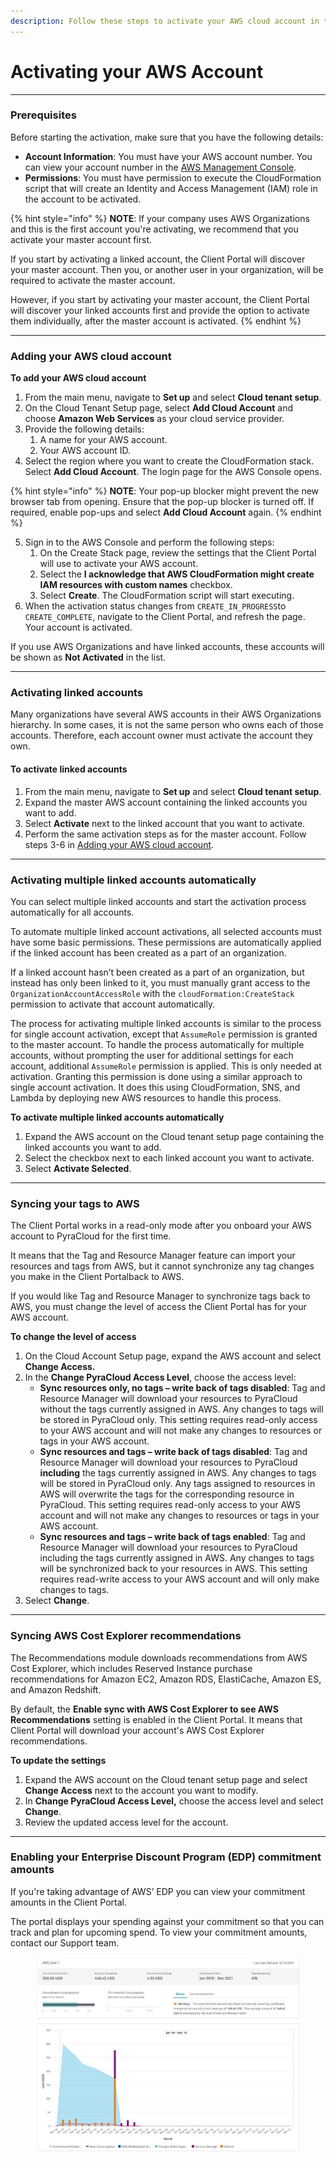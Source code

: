```yaml
---
description: Follow these steps to activate your AWS cloud account in the Client Portal.
---
```


# Activating your AWS Account

***

### Prerequisites <a href="#before-you-start" id="before-you-start"></a>

Before starting the activation, make sure that you have the following details:

* **Account Information**: You must have your AWS account number. You can view your account number in the [AWS Management Console](https://console.aws.amazon.com/console/).&#x20;
* **Permissions**: You must have permission to execute the CloudFormation script that will create an Identity and Access Management (IAM) role in the account to be activated.

{% hint style="info" %}
**NOTE**: If your company uses AWS Organizations and this is the first account you're activating, we recommend that you activate your master account first.&#x20;

If you start by activating a linked account, the Client Portal will discover your master account. Then you, or another user in your organization, will be required to activate the master account.&#x20;

However, if you start by activating your master account, the Client Portal will discover your linked accounts first and provide the option to activate them individually, after the master account is activated.
{% endhint %}



***

### Adding your AWS cloud account <a href="#activate-your-aws-cloud-account" id="activate-your-aws-cloud-account"></a>

**To add your AWS cloud account**

1. From the main menu, navigate to **Set up** and select **Cloud tenant setup**.
2. On the Cloud Tenant Setup page, select **Add Cloud Account** and choose **Amazon Web Services** as your cloud service provider.
3. Provide the following details:
   1. A name for your AWS account.
   2. Your AWS account ID.&#x20;
4. Select the region where you want to create the CloudFormation stack. Select **Add Cloud Account**. The login page for the AWS Console opens.&#x20;

{% hint style="info" %}
**NOTE**: Your pop-up blocker might prevent the new browser tab from opening. Ensure that the pop-up blocker is turned off. If required, enable pop-ups and select **Add Cloud Account** again.
{% endhint %}

5. Sign in to the AWS Console and perform the following steps:
   1. On the Create Stack page, review the settings that the Client Portal will use to activate your AWS account.&#x20;
   2. Select the **I acknowledge that AWS CloudFormation might create IAM resources with custom names** checkbox.
   3. Select **Create**. The CloudFormation script will start executing.
6. When the activation status changes from `CREATE_IN_PROGRESS`to `CREATE_COMPLETE`, navigate to the Client Portal, and refresh the page. Your account is activated.&#x20;

If you use AWS Organizations and have linked accounts, these accounts will be shown as **Not Activated** in the list.

***

### Activating linked accounts

Many organizations have several AWS accounts in their AWS Organizations hierarchy. In some cases, it is not the same person who owns each of those accounts. Therefore, each account owner must activate the account they own.

#### To activate linked accounts <a href="#next-steps" id="next-steps"></a>

1. From the main menu, navigate to **Set up** and select **Cloud tenant setup**.
2. Expand the master AWS account containing the linked accounts you want to add.&#x20;
3. Select **Activate** next to the linked account that you want to activate.
4. Perform the same activation steps as for the master account. Follow steps 3-6 in [Adding your AWS cloud account](https://app.gitbook.com/o/sGLRSSUGgFSfUhFIYij8/s/B8rr5E9BB4HBPts7pBng/\~/changes/16/set-up/cloud-account-configuration/activate-your-aws-account#activate-your-aws-cloud-account).

***

### Activating multiple linked accounts automatically <a href="#add-multiple-linked-accounts" id="add-multiple-linked-accounts"></a>

You can select multiple linked accounts and start the activation process automatically for all accounts.

To automate multiple linked account activations, all selected accounts must have some basic permissions. These permissions are automatically applied if the linked account has been created as a part of an organization.

If a linked account hasn’t been created as a part of an organization, but instead has only been linked to it, you must manually grant access to the `OrganizationAccountAccessRole` with the `cloudFormation:CreateStack` permission to activate that account automatically.

The process for activating multiple linked accounts is similar to the process for single account activation, except that  `AssumeRole` permission is granted to the master account. To handle the process automatically for multiple accounts, without prompting the user for additional settings for each account, additional `AssumeRole` permission is applied. This is only needed at activation. Granting this permission is done using a similar approach to single account activation. It does this using CloudFormation, SNS, and Lambda by deploying new AWS resources to handle this process.

**To activate multiple linked accounts automatically**

1. Expand the AWS account on the Cloud tenant setup page containing the linked accounts you want to add.
2. Select the checkbox next to each linked account you want to activate.
3. Select **Activate Selected**.

***

### Syncing your tags to AWS

The Client Portal works in a read-only mode after you onboard your AWS account to PyraCloud for the first time.

It means that the Tag and Resource Manager feature can import your resources and tags from AWS, but it cannot synchronize any tag changes you make in the Client Portalback to AWS.

If you would like Tag and Resource Manager to synchronize tags back to AWS, you must change the level of access the Client Portal has for your AWS account.

**To change the level of access**

1. On the Cloud Account Setup page, expand the AWS account and select **Change Access.**
2. In the **Change PyraCloud Access Level**, choose the access level:
   * **Sync resources only, no tags – write back of tags disabled**: Tag and Resource Manager will download your resources to PyraCloud without the tags currently assigned in AWS. Any changes to tags will be stored in PyraCloud only. This setting requires read-only access to your AWS account and will not make any changes to resources or tags in your AWS account.
   * **Sync resources and tags – write back of tags disabled**: Tag and Resource Manager will download your resources to PyraCloud **including** the tags currently assigned in AWS. Any changes to tags will be stored in PyraCloud only. Any tags assigned to resources in AWS will overwrite the tags for the corresponding resource in PyraCloud. This setting requires read-only access to your AWS account and will not make any changes to resources or tags in your AWS account.
   * **Sync resources and tags – write back of tags enabled**: Tag and Resource Manager will download your resources to PyraCloud including the tags currently assigned in AWS. Any changes to tags will be synchronized back to your resources in AWS. This setting requires read-write access to your AWS account and will only make changes to tags.
3. Select **Change**.

***

### Syncing AWS Cost Explorer recommendations <a href="#sync-aws-cost-explorer-recommendations" id="sync-aws-cost-explorer-recommendations"></a>

The Recommendations module downloads recommendations from AWS Cost Explorer, which includes Reserved Instance purchase recommendations for Amazon EC2, Amazon RDS, ElastiCache, Amazon ES, and Amazon Redshift.&#x20;

By default, the **Enable sync with AWS Cost Explorer to see AWS Recommendations** setting is enabled in the Client Portal. It means that Client Portal will download your account's AWS Cost Explorer recommendations.

**To update the settings**

1. Expand the AWS account on the Cloud tenant setup page and select **Change Access** next to the account you want to modify.
2. In **Change PyraCloud Access Level,** choose the access level and select **Change**.
3. Review the updated access level for the account.

***

### **Enabling your Enterprise Discount Program (EDP) commitment amounts** <a href="#enableyour-enterprise-discount-program-edp-commitment-amounts-in-pyracloud" id="enableyour-enterprise-discount-program-edp-commitment-amounts-in-pyracloud"></a>

If you're taking advantage of AWS’ EDP you can view your commitment amounts in the Client Portal.&#x20;

The portal displays your spending against your commitment so that you can track and plan for upcoming spend. To view your commitment amounts, contact our Support team.

<figure><img src="../../../.gitbook/assets/EDP-AWS-Image.jpg" alt=""><figcaption></figcaption></figure>

